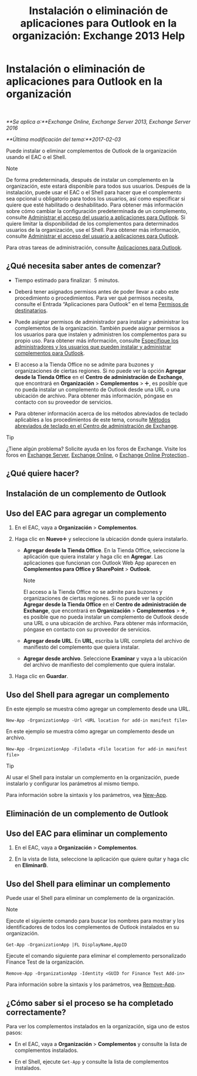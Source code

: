 ﻿---
title: 'Instalación o eliminación de aplicaciones para Outlook en la organización: Exchange 2013 Help'
TOCTitle: Instalación o eliminación de aplicaciones para Outlook en la organización
ms:assetid: 112f3ef7-9943-4a1e-8a42-e08e8e9f67f4
ms:mtpsurl: https://technet.microsoft.com/es-es/library/JJ943752(v=EXCHG.150)
ms:contentKeyID: 52062005
ms.date: 04/23/2018
mtps_version: v=EXCHG.150
ms.translationtype: HT
---

# Instalación o eliminación de aplicaciones para Outlook en la organización

 

_**Se aplica a:**Exchange Online, Exchange Server 2013, Exchange Server 2016_

_**Última modificación del tema:**2017-02-03_

Puede instalar o eliminar complementos de Outlook de la organización usando el EAC o el Shell.


> [!NOTE]
> De forma predeterminada, después de instalar un complemento en la organización, este estará disponible para todos sus usuarios. Después de la instalación, puede usar el EAC o el Shell para hacer que el complemento sea opcional u obligatorio para todos los usuarios, así como especificar si quiere que esté habilitado o deshabilitado. Para obtener más información sobre cómo cambiar la configuración predeterminada de un complemento, consulte <A href="manage-user-access-to-add-ins-for-outlook-exchange-online-help.md">Administrar el acceso del usuario a aplicaciones para Outlook</A>. Si quiere limitar la disponibilidad de los complementos para determinados usuarios de la organización, use el Shell. Para obtener más información, consulte <A href="manage-user-access-to-add-ins-for-outlook-exchange-online-help.md">Administrar el acceso del usuario a aplicaciones para Outlook</A>.



Para otras tareas de administración, consulte [Aplicaciones para Outlook](add-ins-for-outlook-exchange-2013-help.md).

## ¿Qué necesita saber antes de comenzar?

  - Tiempo estimado para finalizar:  5 minutos.

  - Deberá tener asignados permisos antes de poder llevar a cabo este procedimiento o procedimientos. Para ver qué permisos necesita, consulte el Entrada “Aplicaciones para Outlook” en el tema [Permisos de destinatarios](recipients-permissions-exchange-2013-help.md).

  - Puede asignar permisos de administrador para instalar y administrar los complementos de la organización. También puede asignar permisos a los usuarios para que instalen y administren los complementos para su propio uso. Para obtener más información, consulte [Especifique los administradores y los usuarios que pueden instalar y administrar complementos para Outlook](specify-the-administrators-and-users-who-can-install-and-manage-add-ins-for-outlook-exchange-2013-help.md).

  - El acceso a la Tienda Office no se admite para buzones y organizaciones de ciertas regiones. Si no puede ver la opción **Agregar desde la Tienda Office** en el **Centro de administración de Exchange**, que encontrará en **Organización** \> **Complementos** \> ![Agregar icono](images/JJ218640.c1e75329-d6d7-4073-a27d-498590bbb558(EXCHG.150).gif "Agregar icono"), es posible que no pueda instalar un complemento de Outlook desde una URL o una ubicación de archivo. Para obtener más información, póngase en contacto con su proveedor de servicios.

  - Para obtener información acerca de los métodos abreviados de teclado aplicables a los procedimientos de este tema, consulte [Métodos abreviados de teclado en el Centro de administración de Exchange](keyboard-shortcuts-in-the-exchange-admin-center-exchange-online-protection-help.md).


> [!TIP]
> ¿Tiene algún problema? Solicite ayuda en los foros de Exchange. Visite los foros en <A href="https://go.microsoft.com/fwlink/p/?linkid=60612">Exchange Server</A>, <A href="https://go.microsoft.com/fwlink/p/?linkid=267542">Exchange Online</A>, o <A href="https://go.microsoft.com/fwlink/p/?linkid=285351">Exchange Online Protection</A>..



## ¿Qué quiere hacer?

## Instalación de un complemento de Outlook

## Uso del EAC para agregar un complemento

1.  En el EAC, vaya a **Organización** \> **Complementos**.

2.  Haga clic en **Nuevo**![Agregar icono](images/JJ218640.c1e75329-d6d7-4073-a27d-498590bbb558(EXCHG.150).gif "Agregar icono") y seleccione la ubicación donde quiera instalarlo.
    
      - **Agregar desde la Tienda Office**. En la Tienda Office, seleccione la aplicación que quiera instalar y haga clic en **Agregar**. Las aplicaciones que funcionan con Outlook Web App aparecen en **Complementos para Office y SharePoint** \> **Outlook**.
        

        > [!NOTE]
        > El acceso a la Tienda Office no se admite para buzones y organizaciones de ciertas regiones. Si no puede ver la opción <STRONG>Agregar desde la Tienda Office</STRONG> en el <STRONG>Centro de administración de Exchange</STRONG>, que encontrará en <STRONG>Organización</STRONG> &gt; <STRONG>Complementos</STRONG> &gt; <IMG title="Agregar icono" alt="Agregar icono" src="images/JJ218640.c1e75329-d6d7-4073-a27d-498590bbb558(EXCHG.150).gif">, es posible que no pueda instalar un complemento de Outlook desde una URL o una ubicación de archivo. Para obtener más información, póngase en contacto con su proveedor de servicios.

    
      - **Agregar desde URL**. En **URL**, escriba la URL completa del archivo de manifiesto del complemento que quiera instalar.
    
      - **Agregar desde archivo**. Seleccione **Examinar** y vaya a la ubicación del archivo de manifiesto del complemento que quiera instalar.

3.  Haga clic en **Guardar**.

## Uso del Shell para agregar un complemento

En este ejemplo se muestra cómo agregar un complemento desde una URL.

    New-App -OrganizationApp -Url <URL location for add-in manifest file>

En este ejemplo se muestra cómo agregar un complemento desde un archivo.

    New-App -OrganizationApp -FileData <File location for add-in manifest file>


> [!TIP]
> Al usar el Shell para instalar un complemento en la organización, puede instalarlo y configurar los parámetros al mismo tiempo.



Para información sobre la sintaxis y los parámetros, vea [New-App](https://technet.microsoft.com/es-es/library/jj218722\(v=exchg.150\)).

## Eliminación de un complemento de Outlook

## Uso del EAC para eliminar un complemento

1.  En el EAC, vaya a **Organización** \> **Complementos**.

2.  En la vista de lista, seleccione la aplicación que quiere quitar y haga clic en **Eliminar**![Eliminar icono](images/Dd979797.14f639f6-61e8-4418-bbfb-0db14de9d2f5(EXCHG.150).gif "Eliminar icono").

## Uso del Shell para eliminar un complemento

Puede usar el Shell para eliminar un complemento de la organización.


> [!NOTE]
> Ejecute el siguiente comando para buscar los nombres para mostrar y los identificadores de todos los complementos de Outlook instalados en su organización.



    Get-App -OrganizationApp |FL DisplayName,AppID

Ejecute el comando siguiente para eliminar el complemento personalizado Finance Test de la organización.

    Remove-App -OrganizationApp -Identity <GUID for Finance Test Add-in>

Para información sobre la sintaxis y los parámetros, vea [Remove-App](https://technet.microsoft.com/es-es/library/jj218709\(v=exchg.150\)).

## ¿Cómo saber si el proceso se ha completado correctamente?

Para ver los complementos instalados en la organización, siga uno de estos pasos:

  - En el EAC, vaya a **Organización** \> **Complementos** y consulte la lista de complementos instalados.

  - En el Shell, ejecute `Get-App` y consulte la lista de complementos instalados.

